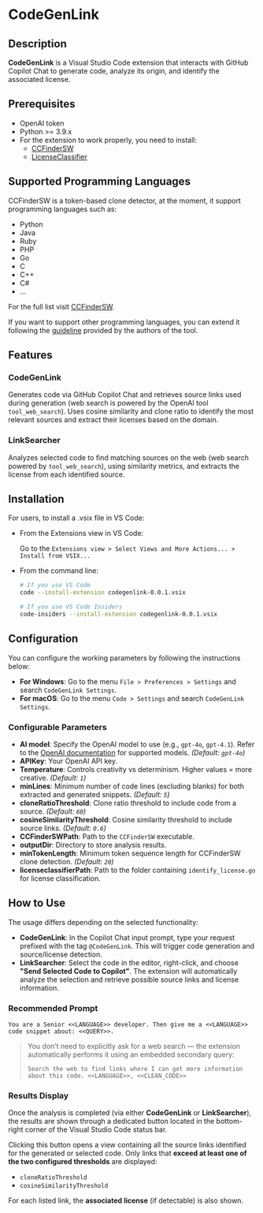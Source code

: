 # CodeGenLink

## Description
**CodeGenLink** is a Visual Studio Code extension that interacts with GitHub Copilot Chat to generate code, analyze its origin, and identify the associated license.

## Prerequisites
- OpenAI token
- Python >= 3.9.x
- For the extension to work properly, you need to install:
  - [CCFinderSW](https://github.com/YuichiSemura/CCFinderSW)
  - [LicenseClassifier](https://github.com/google/licenseclassifier)

## Supported Programming Languages
CCFinderSW is a token-based clone detector, at the moment, it support programming languages such as:

  - Python
  - Java
  - Ruby
  - PHP
  - Go
  - C
  - C++
  - C#
  - ...


For the full list visit [CCFinderSW](https://github.com/YuichiSemura/CCFinderSW).

If you want to support other programming languages, you can extend it following the [guideline](https://github.com/YuichiSemura/CCFinderSW/blob/master/Usage/OptionFile.md) provided by the authors of the tool.

## Features

### CodeGenLink
Generates code via GitHub Copilot Chat and retrieves source links used during generation (web search is powered by the OpenAI tool `tool_web_search`). Uses cosine similarity and clone ratio to identify the most relevant sources and extract their licenses based on the domain.

### LinkSearcher
Analyzes selected code to find matching sources on the web (web search powered by `tool_web_search`), using similarity metrics, and extracts the license from each identified source.

## Installation
For users, to install a .vsix file in VS Code:

- From the Extensions view in VS Code:
  
  Go to the `Extensions view > Select Views and More Actions... > Install from VSIX...`

- From the command line:

  ```bash
  # If you use VS Code
  code --install-extension codegenlink-0.0.1.vsix
  ```


  ```bash
  # If you use VS Code Insiders
  code-insiders --install-extension codegenlink-0.0.1.vsix
  ```



## Configuration

You can configure the working parameters by following the instructions below:

- **For Windows**: Go to the menu `File > Preferences > Settings` and search `CodeGenLink Settings`.
- **For macOS**: Go to the menu `Code > Settings` and search `CodeGenLink Settings`.

### Configurable Parameters

- **AI model**: Specify the OpenAI model to use (e.g., `gpt-4o`, `gpt-4.1`). Refer to the [OpenAI documentation](https://platform.openai.com/docs/models) for supported models. *(Default: `gpt-4o`)*
- **APIKey**: Your OpenAI API key.
- **Temperature**: Controls creativity vs determinism. Higher values = more creative. *(Default: `1`)*
- **minLines**: Minimum number of code lines (excluding blanks) for both extracted and generated snippets. *(Default: `5`)*
- **cloneRatioThreshold**: Clone ratio threshold to include code from a source. *(Default: `60`)*
- **cosineSimilarityThreshold**: Cosine similarity threshold to include source links. *(Default: `0.6`)*
- **CCFinderSWPath**: Path to the `CCFinderSW` executable.
- **outputDir**: Directory to store analysis results.
- **minTokenLength**: Minimum token sequence length for CCFinderSW clone detection. *(Default: `20`)*
- **licenseclassifierPath**: Path to the folder containing `identify_license.go` for license classification.

## How to Use

The usage differs depending on the selected functionality:

- **CodeGenLink**: In the Copilot Chat input prompt, type your request prefixed with the tag `@CodeGenLink`. This will trigger code generation and source/license detection.
- **LinkSearcher**: Select the code in the editor, right-click, and choose **"Send Selected Code to Copilot"**. The extension will automatically analyze the selection and retrieve possible source links and license information.

### Recommended Prompt

```
You are a Senior <<LANGUAGE>> developer. Then give me a <<LANGUAGE>> code snippet about: <<QUERY>>.
```

> You don’t need to explicitly ask for a web search — the extension automatically performs it using an embedded secondary query:
>
> `Search the web to find links where I can get more information about this code. <<LANGUAGE>>, <<CLEAN_CODE>>`

### Results Display
Once the analysis is completed (via either **CodeGenLink** or **LinkSearcher**), the results are shown through a dedicated button located in the bottom-right corner of the Visual Studio Code status bar.

Clicking this button opens a view containing all the source links identified for the generated or selected code. Only links that **exceed at least one of the two configured thresholds** are displayed:
- `cloneRatioThreshold`
- `cosineSimilarityThreshold`

For each listed link, the **associated license** (if detectable) is also shown.
